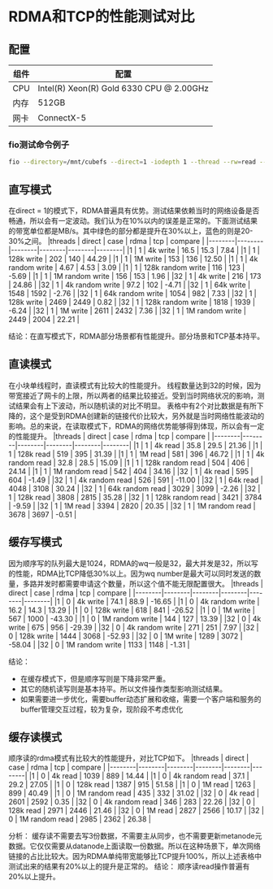 # RDMA和TCP的性能测试对比

## 配置

| 组件   | 配置      |
|------------|--------|
| CPU | Intel(R) Xeon(R) Gold 6330 CPU @ 2.00GHz  |
| 内存 | 512GB  |
| 网卡 | ConnectX-5  |

### fio测试命令例子
``` bash
fio --directory=/mnt/cubefs --direct=1 -iodepth 1 --thread --rw=read --ioengine=libaio --bs=4k --size=500M --numjobs=32 -group_reporting -name=testfile10
```

## 直写模式
在direct = 1的模式下，RDMA普遍具有优势。测试结果依赖当时的网络设备是否畅通，所以会有一定波动。我们认为在10%以内的误差是正常的。下面测试结果的带宽单位都是MB/s。其中绿色的部分都是提升在30%以上，蓝色的则是20-30%之间。
|threads |  direct	 |  case  |  rdma  |  tcp  |  compare  |
|--------|--------|--------|--------|--------|--------|
|1  |  1  |  4k write  |  16.5  |  15.3  |  7.84  |
|1  |  1  |  128k write  |  202  |  140  |  44.29  |
|1  |  1  |  1M write  |  153  |  136  |  12.50  |
|1  |  1  |  4k random write  |  4.67  |  4.53  |  3.09  |
|1  |  1  |  128k random write  |  116  |  123  |  -5.69  |
|1  |  1  |  1M random write  |  156  |  153  |  1.96  |
|32  |  1  |  4k write  |  216  |  173  |  24.86  |
|32  |  1  |  4k random write  |  97.2  |  102  |  -4.71  |
|32  |  1  |  64k write  |  1548  |  1592  |  -2.76  |
|32  |  1  |  64k random write  |  1054  |  982  |  7.33  |
|32  |  1  |  128k write  |  2469  |  2449  |  0.82  |
|32  |  1  |  128k random write  |  1818  |  1939  |  -6.24  |
|32  |  1  |  1M write  |  2611  |  2432  |  7.36  |
|32  |  1  |  1M random write  |  2449  |  2004  |  22.21  |

结论：在直写模式下，RDMA部分场景都有性能提升。部分场景和TCP基本持平。


## 直读模式
在小块单线程时，直读模式有比较大的性能提升。
线程数量达到32的时候，因为带宽接近了网卡的上限，所以两者的结果比较接近。受到当时网络状况的影响，测试结果会有上下波动，所以随机读的对比不明显。
表格中有2个对比数据是有所下降的，这个是受到RDMA创建新的链接代价比较大，另外就是当时网络性能波动的影响。总的来说，在读取模式下，RDMA的网络优势能够得到体现，所以会有一定的性能提升。
|threads | direct | case | rdma | tcp | compare |
|--------|--------|--------|--------|--------|--------|
|1 | 1 | 4k read | 35.8 | 29.5 | 21.36 |
|1 | 1 | 128k read | 519 | 395 | 31.39 |
|1 | 1 | 1M read | 581 | 396 | 46.72 |
|1 | 1 | 4k random read | 32.8 | 28.5 | 15.09 |
|1 | 1 | 128k random read | 504 | 406 | 24.14 |
|1 | 1 | 1M random read | 542 | 404 | 34.16 |
|32 | 1 | 4k read | 595 | 604 | -1.49 |
|32 | 1 | 4k random read | 526 | 591 | -11.00 |
|32 | 1 | 64k read | 4048 | 3108 | 30.24 | 
|32 | 1 | 64k random read | 3029 | 3099 | -2.26 |
|32 | 1 | 128k read | 3808 | 2815 | 35.28 |
|32 | 1 | 128k random read | 3421 | 3784 | -9.59 |
|32 | 1 | 1M read | 3394 | 2820 | 20.35 |
|32 | 1 | 1M random read | 3678 | 3697 | -0.51 |



## 缓存写模式
因为顺序写的队列最大是1024，RDMA的wq一般是32，最大并发是32，所以写的性能，RDMA比TCP降低30%以上。因为wq number是最大可以同时发送的数量，多路并发时都需要申请这个数量，所以这个值不能无限配置很大。
|threads | direct | case | rdma | tcp | compare |
|--------|--------|--------|--------|--------|--------|
|1 | 0 | 4k write | 74.1 | 88.9 | -16.65 |
|1 | 0 | 4k random write | 16.2 | 14.3 | 13.29 |
|1 | 0 | 128k write | 618 | 841 | -26.52 |
|1 | 0 | 1M write | 567 | 1000 | -43.30 |
|1 | 0 | 1M random write | 144 | 127 | 13.39 |
|32 | 0 | 4k write | 675 | 956 | -29.39 |
|32 | 0 | 4k random write | 271 | 251 | 7.97 |
|32 | 0 | 128k write | 1444 | 3068 | -52.93 |
|32 | 0 | 1M write | 1289 | 3072 | -58.04 |
|32 | 0 | 1M random write | 1133 | 1148 | -1.31 |


结论：
- 在缓存模式下，但是顺序写则是下降非常严重。
- 其它的随机读写则是基本持平。所以文件操作类型影响测试结果。
- 如果需要进一步优化，需要buffer动态扩展和收缩，需要一个客户端和服务的buffer管理交互过程，较为复杂，现阶段不考虑优化


## 缓存读模式
顺序读的rdma模式有比较大的性能提升，对比TCP如下。
|threads | direct | case | rdma | tcp | compare |
|--------|--------|--------|--------|--------|--------|
|1 | 0 | 4k read | 1039 | 889 | 14.44 |
|1 | 0 | 4k random read | 37.1 | 29.2 | 27.05 |
|1 | 0 | 128k read | 1387 | 915 | 51.58 |
|1 | 0 | 1M read | 1263 | 899 | 40.49 |
|1 | 0 | 1M random read | 435 | 332 | 31.02 |
|32 | 0 | 4k read | 2601 | 2592 | 0.35 |
|32 | 0 | 4k random read | 346 | 283 | 22.26 |
|32 | 0 | 128k read | 2971 | 2446 | 21.46 |
|32 | 0 | 1M read | 2827 | 2566 | 10.17 |
|32 | 0 | 1M random read | 2985 | 2362 | 26.38 |

分析：
缓存读不需要去写3份数据，不需要主从同步，也不需要更新metanode元数据。它仅仅需要从datanode上面读取一份数据。所以在这种场景下，单次网络链接的占比比较大。因为RDMA单纯带宽能够比TCP提升100%，所以上述表格中测试出来的结果有20%以上的提升是正常的。
结论：
顺序读read操作普遍有20%以上提升。
